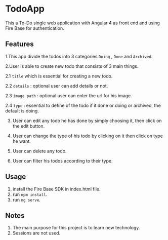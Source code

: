 # TodoApp

This a To-Do single web application with Angular 4 as front end and using Fire Base for authentication.

## Features
1.This app divide the todos into 3 categories `Doing` , `Done` and `Archived`.

2.User is able to create new todo that consists of 3 main things.

   2.1 `title` which is essential for creating a new todo.
   
   2.2 `details` : optional user can add details or not.
   
   2.3 `image path` : optional user can enter the url for his image.
   
   2.4 `type` : essential to define of the todo if it done or doing or archived, the default is doing.
   
3. User can edit any todo he has done by simply choosing it, then click on the edit button.

4. User can change the type of his todo by clicking on it then click on type he want.

5. User can delete any todo.

6. User can filter his todos according to their type.

## Usage
1. install the Fire Base SDK in index.html file.
2. run `npm install`.
3. run `ng serve`.

## Notes

  1. The main purpose for this project is to learn new technology.
  2. Sessions are not used.
